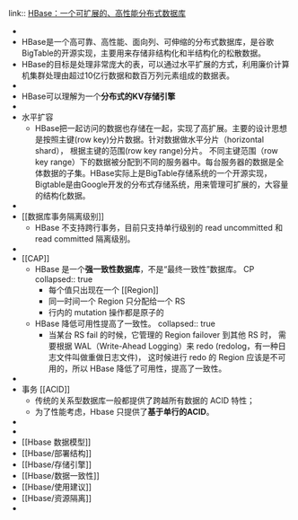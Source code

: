 link:: [HBase：一个可扩展的、高性能分布式数据库](http://www.uml.org.cn/bigdata/2018051551.asp)

-
- HBase是一个高可靠、高性能、面向列、可伸缩的分布式数据库，是谷歌BigTable的开源实现，主要用来存储非结构化和半结构化的松散数据。
- HBase的目标是处理非常庞大的表，可以通过水平扩展的方式，利用廉价计算机集群处理由超过10亿行数据和数百万列元素组成的数据表。
-
- HBase可以理解为一个**分布式的KV存储引擎**
-
- 水平扩容
	- HBase把一起访问的数据也存储在一起，实现了高扩展。主要的设计思想是按照主键(row key)分片数据。针对数据做水平分片（horizontal shard）， 根据主键的范围(row key range)分片。 不同主键范围（row key range）下的数据被分配到不同的服务器中。每台服务器的数据是全体数据的子集。HBase实际上是BigTable存储系统的一个开源实现，Bigtable是由Google开发的分布式存储系统，用来管理可扩展的，大容量的结构化数据。
-
- [[数据库事务隔离级别]]
	- HBase 不支持跨行事务，目前只支持单行级别的 read uncommitted 和 read committed 隔离级别。
-
- [[CAP]]
	- HBase 是一个**强一致性数据库**，不是“最终一致性”数据库。 CP
	  collapsed:: true
		- 每个值只出现在一个 [[Region]]
		- 同一时间一个 Region 只分配给一个 RS
		- 行内的 mutation 操作都是原子的
	- HBase 降低可用性提高了一致性。
	  collapsed:: true
		- 当某台 RS fail 的时候，它管理的 Region failover 到其他 RS 时，
		  需要根据 WAL（Write-Ahead Logging）来 redo (redolog，有一种日志文件叫做重做日志文件)，
		  这时候进行 redo 的 Region 应该是不可用的，所以 HBase 降低了可用性，提高了一致性。
-
- 事务 [[ACID]]
	- 传统的关系型数据库一般都提供了跨越所有数据的 ACID 特性；
	- 为了性能考虑，Hbase 只提供了**基于单行的ACID**。
-
-
- [[Hbase 数据模型]]
- [[Hbase/部署结构]]
- [[Hbase/存储引擎]]
- [[Hbase/数据一致性]]
- [[Hbase/使用建议]]
- [[Hbase/资源隔离]]
-